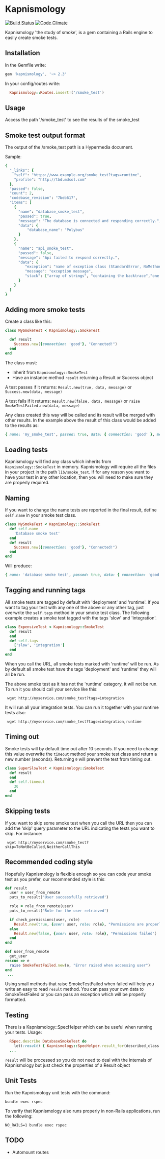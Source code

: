 # Kapnismology

[![Build
Status](https://travis-ci.org/JordiPolo/kapnismology.svg?branch=master)](https://travis-ci.org/JordiPolo/kapnismology)
[![Code
Climate](https://codeclimate.com/github/JordiPolo/kapnismology/badges/gpa.svg)](https://codeclimate.com/github/JordiPolo/kapnismology)

Kapnismology 'the study of smoke', is a gem containing a Rails engine to easily create smoke tests.

## Installation

In the Gemfile write:
```ruby
gem 'kapnismology', '~> 2.3'
```

In your config/routes write:

```ruby
  Kapnismology::Routes.insert!('/smoke_test')
```

## Usage

Access the path '/smoke_test' to see the results of the smoke_test

## Smoke test output format

The output of the /smoke_test path is a Hypermedia document.

Sample:

```ruby
{
  "_links": {
    "self": "https://www.example.org/smoke_test?tags=runtime",
    "profile": "http://tbd.mdsol.com"
  },
  "passed": false,
  "count": 2,
  "codebase_revision": "7beb617",
  "items": [
    {
      "name": "database_smoke_test",
      "passed": true,
      "message": "The database is connected and responding correctly.",
      "data": {
          "database_name": "Polybus"
      }
    },
    {
      "name": "api_smoke_test",
      "passed": false,
      "message": "Api failed to respond correctly.",
      "data": {
         "exception": "name of exception class (StandardError, NoMethodError)",
         "message": "exception message",
         "stack": ["array of strings", "containing the backtrace","one string per backtrace entry"]
      }
    }
  ]
}
```

## Adding more smoke tests

Create a class like this:
```ruby
class MySmokeTest < Kapnismology::SmokeTest

  def result
    Success.new({connection: 'good'}, "Connected!")
  end
end
```

The class must:
- Inherit from `Kapnismology::SmokeTest`
- Have an instance method `result` returning a Result or Success object

A test passes if it returns:
`Result.new(true, data, message)` or
`Success.new(data, message)`

A test fails if it returns:
`Result.new(false, data, message)` or
`raise SmokeTestFailed.new(data, message)`


Any class created this way will be called and its result will be merged with other results.
In the example above the result of this class would be added to the results as:
```ruby
{ name: 'my_smoke_test', passed: true, data: { connection: 'good' }, message: 'Connected!' }
```

## Loading tests

Kapnismology will find any class which inherits from `Kapnismology::SmokeTest` in memory.
Kapnismology will require all the files in your project in the path `lib/smoke_test`.
If for any reason you want to have your test in any other location, then you will need to make sure they are properly required.

## Naming

If you want to change the name tests are reported in the final result, define `self.name` in your smoke test class.

```ruby
class MySmokeTest < Kapnismology::SmokeTest
  def self.name
    'Database smoke test'
  end
  def result
    Success.new({connection: 'good'}, "Connected!")
  end
end
```

Will produce:
```ruby
{ name: 'database smoke test', passed: true, data: { connection: 'good' }, message: 'Connected!' }

```

## Tagging and running tags

All smoke tests are tagged by default with 'deployment' and 'runtime'.
If you want to tag your test with any one of the above or any other tag, just overwrite the `self.tags` method in your smoke test class.
The following example creates a smoke test tagged with the tags 'slow' and 'integration'.

```Ruby
class ExpensiveTest < Kapnismology::SmokeTest
  def result
  end
  def self.tags
    ['slow', 'integration']
  end
end
```

When you call the URL, all smoke tests marked with 'runtime' will be run. As by default all smoke test have the tags 'deployment' and 'runtime' they will all be run.

The above smoke test as it has not the 'runtime' category, it will not be run. To run it you should call your service like this:
```
 wget http://myservice.com/smoke_test?tags=integration
```

It will run all your integration tests. You can run it together with your runtime tests also:
```
 wget http://myservice.com/smoke_test?tags=integration,runtime
```

## Timing out

Smoke tests will by default time out after 10 seconds. If you need to change this value overwrite the `timeout` method your smoke test class and return a new number (seconds). Returning `0` will prevent the test from timing out.

```Ruby
class SuperSlowTest < Kapnismology::SmokeTest
  def result
  end
  def self.timeout
    30
  end
end
```


## Skipping tests

If you want to skip some smoke test when you call the URL then you can add the 'skip' query parameter to the URL indicating the tests you want to skip.
For instance:
```
 wget http://myservice.com/smoke_test?skip=ToNotBeCalled,NeitherCallThis
```

## Recommended coding style

Hopefully Kapnismology is flexible enough so you can code your smoke test as you prefer, our recommended style is this:

```ruby
def result
  user = user_from_remote
  puts_to_result('User successfully retrieved')

  role = role_from_remote(user)
  puts_to_result('Role for the user retrieved')

  if check_permissions(user, role)
    Result.new(true, {user: user, role: role}, "Permissions are properly set")
  else
    Result.new(false, {user: user, role: role}, "Permissions failed")
  end
end

def user_from_remote
  get_user
rescue => e
  raise SmokeTestFailed.new(e, "Error raised when accessing user")
end
 ...
```

Using small methods that raise SmokeTestFailed when failed will help you write an easy to read `result` method.
You can pass your own data to SmokeTestFailed or you can pass an exception which will be properly formatted.


## Testing

There is a Kapnismology::SpecHelper which can be useful when running your tests.
Usage:
```ruby
  RSpec.describe DatabaseSmokeTest do
    let(:result) { Kapnismology::SpecHelper.result_for(described_class.new) }
  ...
```

`result` will be processed so you do not need to deal with the internals of Kapnismology but just check the properties of a Result object

## Unit Tests

Run the Kapnismology unit tests with the command:
```
bundle exec rspec
```

To verify that Kapnismology also runs properly in non-Rails applications, run the following:
```
NO_RAILS=1 bundle exec rspec
```

## TODO

- Automount routes
